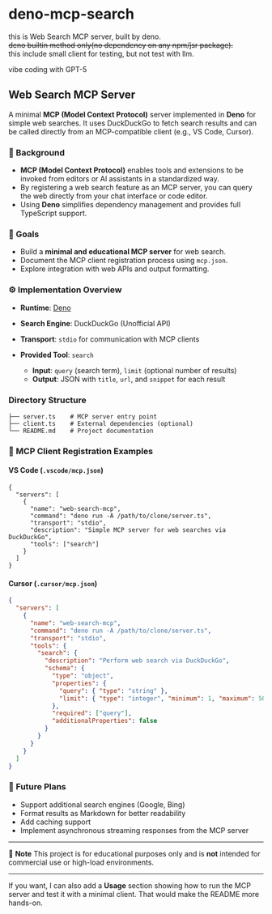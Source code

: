 # deno-mcp-search
this is Web Search MCP server, built by deno.  
~~deno builtin method only(no dependency on any npm/jsr package).~~  
this include small client for testing, but not test with llm.

vibe coding with GPT-5

## Web Search MCP Server

A minimal **MCP (Model Context Protocol)** server implemented in **Deno** for simple web searches.
It uses DuckDuckGo to fetch search results and can be called directly from an MCP-compatible client (e.g., VS Code, Cursor).

### 📜 Background

* **MCP (Model Context Protocol)** enables tools and extensions to be invoked from editors or AI assistants in a standardized way.
* By registering a web search feature as an MCP server, you can query the web directly from your chat interface or code editor.
* Using **Deno** simplifies dependency management and provides full TypeScript support.

### 🎯 Goals

* Build a **minimal and educational MCP server** for web search.
* Document the MCP client registration process using `mcp.json`.
* Explore integration with web APIs and output formatting.

### ⚙️ Implementation Overview

* **Runtime**: [Deno](https://deno.com/)
* **Search Engine**: DuckDuckGo (Unofficial API)
* **Transport**: `stdio` for communication with MCP clients
* **Provided Tool**: `search`

  * **Input**: `query` (search term), `limit` (optional number of results)
  * **Output**: JSON with `title`, `url`, and `snippet` for each result

### Directory Structure

```
├── server.ts    # MCP server entry point
├── client.ts    # External dependencies (optional)
└── README.md    # Project documentation
```

### 📌 MCP Client Registration Examples

#### VS Code (`.vscode/mcp.json`)

```jsonc
{
  "servers": [
    {
      "name": "web-search-mcp",
      "command": "deno run -A /path/to/clone/server.ts",
      "transport": "stdio",
      "description": "Simple MCP server for web searches via DuckDuckGo",
      "tools": ["search"]
    }
  ]
}
```

#### Cursor (`.cursor/mcp.json`)

```json
{
  "servers": [
    {
      "name": "web-search-mcp",
      "command": "deno run -A /path/to/clone/server.ts",
      "transport": "stdio",
      "tools": {
        "search": {
          "description": "Perform web search via DuckDuckGo",
          "schema": {
            "type": "object",
            "properties": {
              "query": { "type": "string" },
              "limit": { "type": "integer", "minimum": 1, "maximum": 50 }
            },
            "required": ["query"],
            "additionalProperties": false
          }
        }
      }
    }
  ]
}

```

### 🚀 Future Plans

* Support additional search engines (Google, Bing)
* Format results as Markdown for better readability
* Add caching support
* Implement asynchronous streaming responses from the MCP server

---

📝 **Note**
This project is for educational purposes only and is **not** intended for commercial use or high-load environments.


---

If you want, I can also add a **Usage** section showing how to run the MCP server and test it with a minimal client. That would make the README more hands-on.

